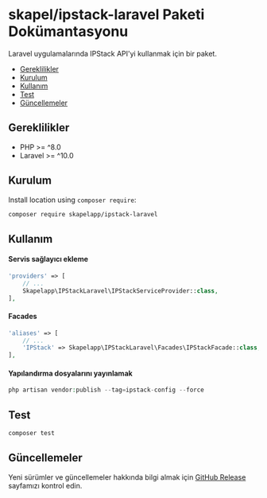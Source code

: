 # skapel/ipstack-laravel Paketi Dokümantasyonu
Laravel uygulamalarında IPStack API'yi kullanmak için bir paket.

- [Gereklilikler](#gereklilikler)
- [Kurulum](#kurulum)
- [Kullanım](#kullanım)
- [Test](#test)
- [Güncellemeler](#güncellemeler)

## Gereklilikler

- PHP >= ^8.0
- Laravel >= ^10.0

## Kurulum

Install location using `composer require`:

```bash
composer require skapelapp/ipstack-laravel
```

## Kullanım

<h4>Servis sağlayıcı ekleme</h4>

```php
'providers' => [
    // ...
    Skapelapp\IPStackLaravel\IPStackServiceProvider::class,
],
```

<h4>Facades</h4>

```php
'aliases' => [
    // ...
    'IPStack' => Skapelapp\IPStackLaravel\Facades\IPStackFacade::class,
],
```

<h4>Yapılandırma dosyalarını yayınlamak</h4>

```php
php artisan vendor:publish --tag=ipstack-config --force
```

## Test

```php
composer test
```

## Güncellemeler
Yeni sürümler ve güncellemeler hakkında bilgi almak için <a href="https://github.com/skapelapp/ipstack-laravel/releases">GitHub Release</a> sayfamızı kontrol edin.

